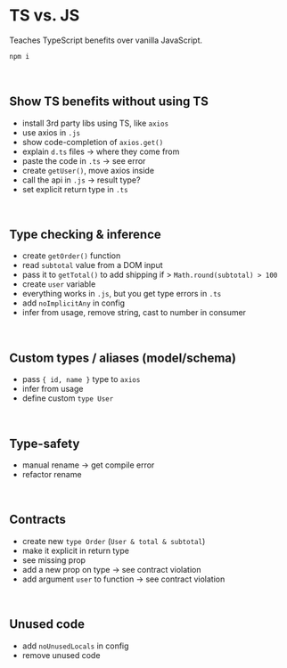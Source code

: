 # TS vs. JS

Teaches TypeScript benefits over vanilla JavaScript.

```bash
npm i
```

<br />

## Show TS benefits without using TS

- install 3rd party libs using TS, like `axios`
- use axios in `.js`
- show code-completion of `axios.get()`
- explain `d.ts` files -> where they come from
- paste the code in `.ts` -> see error
- create `getUser()`, move axios inside
- call the api in `.js` -> result type?
- set explicit return type in `.ts`

<br />

## Type checking & inference

- create `getOrder()` function
- read `subtotal` value from a DOM input
- pass it to `getTotal()` to add shipping if > `Math.round(subtotal) > 100`
- create `user` variable
- everything works in `.js`, but you get type errors in `.ts`
- add `noImplicitAny` in config
- infer from usage, remove string, cast to number in consumer

<br />

## Custom types / aliases (model/schema)

- pass `{ id, name }` type to `axios`
- infer from usage
- define custom `type User`

<br />

## Type-safety

- manual rename -> get compile error
- refactor rename

<br />

## Contracts

- create new `type Order` (`User & total & subtotal`)
- make it explicit in return type
- see missing prop
- add a new prop on type -> see contract violation
- add argument `user` to function -> see contract violation

<br />

## Unused code

- add `noUnusedLocals` in config
- remove unused code
